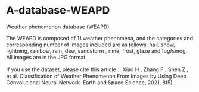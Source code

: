 # A-database-WEAPD
Weather phenomenon database (WEAPD)

The WEAPD is composed of 11 weather phenomena, and the categories and corresponding number of images included are as follows: hail, snow, lightning, rainbow, rain, dew, sandstorm , rime, frost, glaze and fog/smog. All images are in the JPG format.

If you use the dataset, please cite this article： Xiao H , Zhang F , Shen Z , et al. Classification of Weather Phenomenon From Images by Using Deep Convolutional Neural Network. Earth and Space Science, 2021, 8(5).
